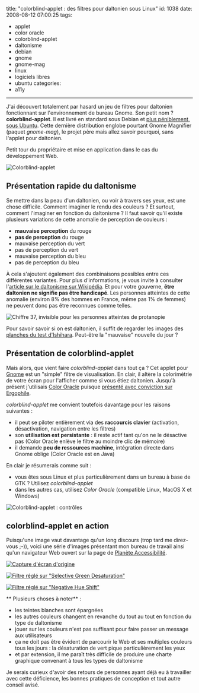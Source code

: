 title: "colorblind-applet : des filtres pour daltonien sous Linux"
id: 1038
date: 2008-08-12 07:00:25
tags:
- applet
- color oracle
- colorblind-applet
- daltonisme
- debian
- gnome
- gnome-mag
- linux
- logiciels libres
- ubuntu
categories:
- a11y
---

J'ai découvert totalement par hasard un jeu de filtres pour daltonien fonctionnant sur l'environnement de bureau Gnome. Son petit nom ? **colorblind-applet**.
Il est livré en standard sous Debian et [plus péniblement, sous Ubuntu](http://news.softpedia.com/news/How-To-Install-the-Colorblind-Applet-on-GNOME-91323.shtml "installer colorblind-applet sous Ubuntu"). Cette dernière distribution englobe pourtant Gnome Magnifier (paquet _gnome-mag_), le projet père mais allez savoir pourquoi, sans l'applet pour daltonien.

Petit tour du propriétaire et mise en application dans le cas du développement Web.

<!--more-->

![](/images/2008/08/colorblind-applet-credits.png "Colorblind-applet")

## Présentation rapide du daltonisme

Se mettre dans la peau d'un daltonien, ou voir à travers ses yeux, est une chose difficile. Comment imaginer le rendu des couleurs ? Et surtout, comment l'imaginer en fonction du daltonisme ?
Il faut savoir qu'il existe plusieurs variations de cette anomalie de perception de couleurs :

*   **mauvaise perception** du rouge
*   **pas de perception** du rouge
*   mauvaise perception du vert
*   pas de perception du vert
*   mauvaise perception du bleu
*   pas de perception du bleu

À cela s'ajoutent également des combinaisons possibles entre ces différentes variantes. Pour plus d'informations, je vous invite à consulter l'[article sur le daltonisme sur Wikipédia](http://fr.wikipedia.org/wiki/Daltonisme).
Et pour votre gouverne, **être daltonien ne signifie pas être handicapé**. Les personnes atteintes de cette anomalie (environ 8% des hommes en France, même pas 1% de femmes) ne peuvent donc pas être reconnues comme telles.

![Chiffre 37, invisible pour les personnes atteintes de protanopie](http://upload.wikimedia.org/wikipedia/commons/5/55/Colorblind3.png "Chiffre 37, invisible pour les personnes atteintes de protanopie")

Pour savoir savoir si on est daltonien, il suffit de regarder les images des [planches du test d'Ishihara](http://daltonien.free.fr/daltonien/article.php3?id_article=6). Peut-être la "mauvaise" nouvelle du jour ?

## Présentation de colorblind-applet

Mais alors, que vient faire _colorblind-applet_ dans tout ça ?
Cet applet pour [Gnome](http://gnome.org) est un "simple" filtre de visualisation. En clair, il altère la colorimétrie de votre écran pour l'afficher comme si vous étiez daltonien.
Jusqu'à présent j'utilisais [Color Oracle](http://colororacle.cartography.ch/) puisque [présenté avec conviction sur Ergophile](http://www.ergophile.com/2008/02/13/le-daltonisme-vu-par-color-oracle/ "présentation de Color Oracle sur Ergophile").

_colorblind-applet_ me convient toutefois davantage pour les raisons suivantes :

*   il peut se piloter entièrement via des **raccourcis clavier** (activation, désactivation, navigation entre les filtres)
*   son **utilisation est persistante** : il reste actif tant qu'on ne le désactive pas (Color Oracle enlève le filtre au moindre clic de mémoire)
*   il demande **peu de ressources machine**, intégration directe dans Gnome oblige (Color Oracle est en Java)

En clair je résumerais comme suit :

*   vous êtes sous Linux et plus particulièrement dans un bureau à base de GTK ? Utilisez _colorblind-applet_
*   dans les autres cas, utilisez _Color Oracle_ (compatible Linux, MacOS X et Windows)

![Colorblind-applet : contrôles](/images/2008/08/colorblind-applet-controls.png "Colorblind-applet : contrôles")

## colorblind-applet en action

Puisqu'une image vaut davantage qu'un long discours (trop tard me direz-vous ;-)), voici une série d'images présentant mon bureau de travail ainsi qu'un navigateur Web ouvert sur la page de [Planète Accessibilité](http://planete-accessibilite.com/).

[![Capture d&#39;écran d&#39;origine](/images/2008/08/original.jpg "Capture d")](/images/2008/08/original.jpg)

[![Filtre réglé sur &quot;Selective Green Desaturation&quot;](/images/2008/08/selective-green-desaturation.jpg "Filtre réglé sur &quot;Selective Green Desaturation&quot;")](/images/2008/08/selective-green-desaturation.jpg)

[![Filtre réglé sur &quot;Negative Hue Shift&quot;](/images/2008/08/negative-hue-shift.jpg "Filtre réglé sur &quot;Negative Hue Shift&quot;")](/images/2008/08/negative-hue-shift.jpg)

** Plusieurs choses à noter** :

*   les teintes blanches sont épargnées
*   les autres couleurs changent en revanche du tout au tout en fonction du type de daltonisme
*   jouer sur les couleurs n'est pas suffisant pour faire passer un message aux utilisateurs
*   ça ne doit pas être évident de parcourir le Web et ses multiples couleurs tous les jours : la désaturation de vert pique particulièrement les yeux
*   et par extension, il me paraît très difficile de produire une charte graphique convenant à tous les types de daltonisme

Je serais curieux d'avoir des retours de personnes ayant déjà eu à travailler avec cette déficience, les bonnes pratiques de conception et tout autre conseil avisé.